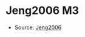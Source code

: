 <a name="material" />

# Jeng2006 M3
<script type="application/ld+json">
  {
    "@context": "https://schema.org/",
    "@type": "ChemicalSubstance",
    "http://purl.org/dc/terms/conformsTo":
      {
        "@type": "CreativeWork",
        "@id": "https://bioschemas.org/profiles/ChemicalSubstance/0.4-RELEASE/"
      },
    "@id": "https://egonw.github.io/nanowiki/nanowiki120.html#material",
    "name": "Jeng2006 M3",
    "sameAs": "http://127.0.0.1/mediawiki/index.php/Special:URIResolver/Jeng2006_M3"
  }
</script>


* Source: [Jeng2006](http://127.0.0.1/mediawiki/index.php/Special:URIResolver/Jeng2006)
